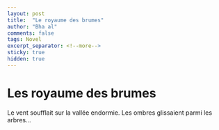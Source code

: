 ```yaml
---
layout: post
title:  "Le royaume des brumes"
author: "Bha al"
comments: false
tags: Novel
excerpt_separator: <!--more-->
sticky: true
hidden: true
---
```


# Les royaume des brumes

Le vent soufflait sur la vallée endormie. Les ombres glissaient parmi les arbres...

